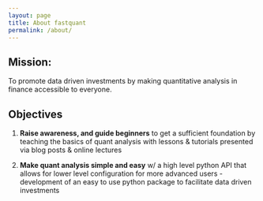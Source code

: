 ```yaml
---
layout: page
title: About fastquant
permalink: /about/
---
```


## Mission:

To promote data driven investments by making quantitative analysis in finance accessible to everyone.

## Objectives

1) **Raise awareness, and guide beginners** to get a sufficient foundation by teaching the basics of quant analysis with lessons & tutorials presented via blog posts & online lectures

2) **Make quant analysis simple and easy** w/ a high level python API that allows for lower level configuration for more advanced users - development of an easy to use python package to facilitate data driven investments